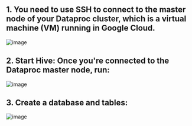 ## 1. You need to use SSH to connect to the master node of your Dataproc cluster, which is a virtual machine (VM) running in Google Cloud. 
![image](https://github.com/user-attachments/assets/6b86f95a-1c18-4638-b999-cca1031d9cc6)

## 2. Start Hive: Once you're connected to the Dataproc master node, run:

![image](https://github.com/user-attachments/assets/197809ea-0cbd-4fa4-9e04-c537380a4b5a)

## 3. Create a database and tables: 

![image](https://github.com/user-attachments/assets/fdaed031-02f0-4e75-b8ff-3ea0ca5f29f0)
